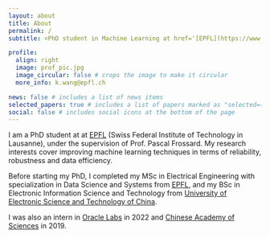 ```yaml
---
layout: about
title: About
permalink: /
subtitle: <PhD student in Machine Learning at href='[EPFL](https://www.epfl.ch/en/)'>

profile:
  align: right
  image: prof_pic.jpg
  image_circular: false # crops the image to make it circular
  more_info: k.wang@epfl.ch

news: false # includes a list of news items
selected_papers: true # includes a list of papers marked as "selected={true}"
social: false # includes social icons at the bottom of the page
---
```



I am a PhD student at at [EPFL](https://www.epfl.ch/en/) (Swiss Federal Institute of Technology in Lausanne), under the supervision of Prof. Pascal Frossard. My research interests cover improving machine learning techniques in terms of  reliability, robustness and data efficiency.

Before starting my PhD, I completed my MSc in Electrical Engineering with specialization in Data Science and Systems from [EPFL](https://www.epfl.ch/en/), and my BSc in Electronic Information Science and Technology from [University of Electronic Science and Technology of China](https://en.uestc.edu.cn/). 

I was also an intern in [Oracle Labs](https://labs.oracle.com/pls/apex/r/labs/labs/intro) in 2022 and [Chinese Academy of Sciences](https://english.cas.cn/) in 2019.